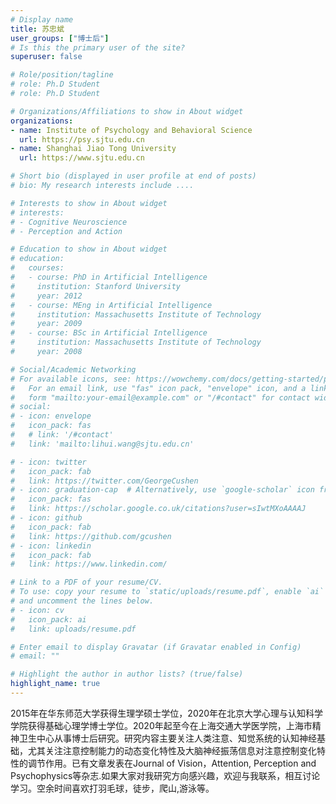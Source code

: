 ```yaml
---
# Display name
title: 苏忠斌
user_groups: ["博士后"]
# Is this the primary user of the site?
superuser: false

# Role/position/tagline
# role: Ph.D Student
# role: Ph.D Student

# Organizations/Affiliations to show in About widget
organizations:
- name: Institute of Psychology and Behavioral Science
  url: https://psy.sjtu.edu.cn
- name: Shanghai Jiao Tong University
  url: https://www.sjtu.edu.cn

# Short bio (displayed in user profile at end of posts)
# bio: My research interests include ....

# Interests to show in About widget
# interests:
# - Cognitive Neuroscience
# - Perception and Action

# Education to show in About widget
# education:
#   courses:
#   - course: PhD in Artificial Intelligence
#     institution: Stanford University
#     year: 2012
#   - course: MEng in Artificial Intelligence
#     institution: Massachusetts Institute of Technology
#     year: 2009
#   - course: BSc in Artificial Intelligence
#     institution: Massachusetts Institute of Technology
#     year: 2008

# Social/Academic Networking
# For available icons, see: https://wowchemy.com/docs/getting-started/page-builder/#icons
#   For an email link, use "fas" icon pack, "envelope" icon, and a link in the
#   form "mailto:your-email@example.com" or "/#contact" for contact widget.
# social:
# - icon: envelope
#   icon_pack: fas
#   # link: '/#contact'
#   link: 'mailto:lihui.wang@sjtu.edu.cn'

# - icon: twitter
#   icon_pack: fab
#   link: https://twitter.com/GeorgeCushen
# - icon: graduation-cap  # Alternatively, use `google-scholar` icon from `ai` icon pack
#   icon_pack: fas
#   link: https://scholar.google.co.uk/citations?user=sIwtMXoAAAAJ
# - icon: github
#   icon_pack: fab
#   link: https://github.com/gcushen
# - icon: linkedin
#   icon_pack: fab
#   link: https://www.linkedin.com/

# Link to a PDF of your resume/CV.
# To use: copy your resume to `static/uploads/resume.pdf`, enable `ai` icons in `params.toml`,
# and uncomment the lines below.
# - icon: cv
#   icon_pack: ai
#   link: uploads/resume.pdf

# Enter email to display Gravatar (if Gravatar enabled in Config)
# email: ""

# Highlight the author in author lists? (true/false)
highlight_name: true
---
```



2015年在华东师范大学获得生理学硕士学位，2020年在北京大学心理与认知科学学院获得基础心理学博士学位。2020年起至今在上海交通大学医学院，上海市精神卫生中心从事博士后研究。研究内容主要关注人类注意、知觉系统的认知神经基础，尤其关注注意控制能力的动态变化特性及大脑神经振荡信息对注意控制变化特性的调节作用。已有文章发表在Journal of Vision，Attention, Perception and Psychophysics等杂志.如果大家对我研究方向感兴趣，欢迎与我联系，相互讨论学习。空余时间喜欢打羽毛球，徒步，爬山,游泳等。
